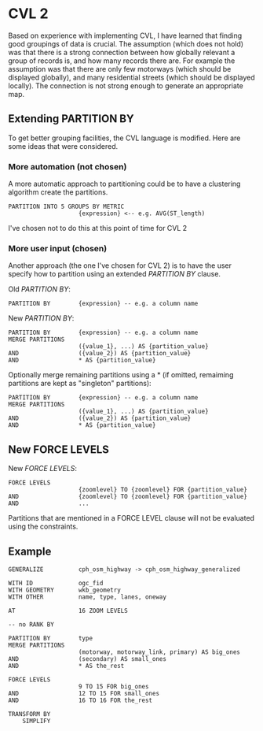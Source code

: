 # CVL 2

Based on experience with implementing CVL, I have learned that finding good groupings of data is crucial. The assumption (which does not hold) was that there is a strong connection between how globally relevant a group of records is, and how many records there are. For example the assumption was that there are only few motorways (which should be displayed globally), and many residential streets (which should be displayed locally). The connection is not strong enough to generate an appropriate map. 

## Extending PARTITION BY

To get better grouping facilities, the CVL language is modified. Here are some ideas that were considered.

### More automation (not chosen)

A more automatic approach to partitioning could be to have a clustering algorithm create the partitions.

```cvl
PARTITION INTO 5 GROUPS BY METRIC
 					{expression} <-- e.g. AVG(ST_length)
```

I've chosen not to do this at this point of time for CVL 2

### More user input (chosen)

Another approach (the one I've chosen for CVL 2) is to have the user specify how to partition using an extended *PARTITION BY* clause.

Old *PARTITION BY*:

```cvl
PARTITION BY 		{expression} -- e.g. a column name
```

New *PARTITION BY*:

```cvl
PARTITION BY        {expression} -- e.g. a column name
MERGE PARTITIONS    
					({value_1}, ...) AS {partition_value}
AND 				({value_2}) AS {partition_value}
AND					* AS {partition_value}
```

Optionally merge remaining partitions using a * (if omitted, remaiming partitions are kept as "singleton" partitions):

```cvl
PARTITION BY        {expression} -- e.g. a column name
MERGE PARTITIONS    
					({value_1}, ...) AS {partition_value}
AND 				({value_2}) AS {partition_value}
AND					* AS {partition_value}
```

## New FORCE LEVELS

New *FORCE LEVELS*:

```cvl
FORCE LEVELS
					{zoomlevel} TO {zoomlevel} FOR {partition_value}
AND					{zoomlevel} TO {zoomlevel} FOR {partition_value}					
AND 				...
```

Partitions that are mentioned in a FORCE LEVEL clause will not be evaluated using the constraints.

## Example

```cvl
GENERALIZE          cph_osm_highway -> cph_osm_highway_generalized

WITH ID             ogc_fid
WITH GEOMETRY       wkb_geometry
WITH OTHER          name, type, lanes, oneway

AT                  16 ZOOM LEVELS

-- no RANK BY

PARTITION BY        type
MERGE PARTITIONS    
					(motorway, motorway_link, primary) AS big_ones
AND 				(secondary) AS small_ones
AND					* AS the_rest

FORCE LEVELS
                    9 TO 15 FOR big_ones
AND                 12 TO 15 FOR small_ones
AND					16 TO 16 FOR the_rest 

TRANSFORM BY
    SIMPLIFY
```

